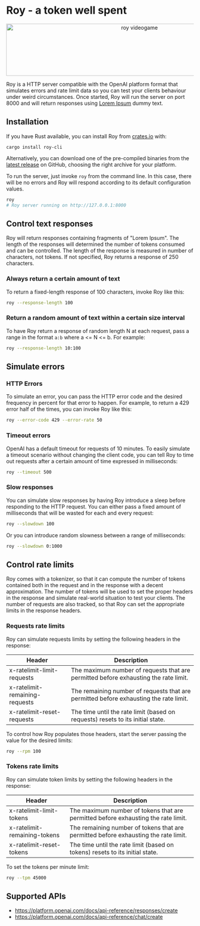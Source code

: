 # Roy - a token well spent

<p align="center">
<img width="700" height="140" alt="roy videogame" src="https://github.com/user-attachments/assets/81801b89-ba5e-4122-82b3-29743aa11147" />
</p>

Roy is a HTTP server compatible with the OpenAI platform format that simulates errors and rate limit data so you can
test your clients behaviour under weird circumstances. Once started, Roy will run the server on port 8000 and will
return responses using [Lorem Ipsum](https://www.lipsum.com/) dummy text.

## Installation

If you have Rust available, you can install Roy from [crates.io](https://crates.io/) with:
```
cargo install roy-cli
```

Alternatively, you can download one of the pre-compiled binaries from the
[latest release](https://github.com/masci/roy/releases) on GitHub, choosing the right archive for your platform.

To run the server, just invoke `roy` from the command line. In this case, there will be no errors and Roy will
respond according to its default configuration values.
```sh
roy
# Roy server running on http://127.0.0.1:8000
```

## Control text responses

Roy will return responses containing fragments of "Lorem Ipsum". The length of the responses will determined the
number of tokens consumed and can be controlled. The length of the response is measured in number of characters, not
tokens. If not specified, Roy returns a response of 250 characters.

### Always return a certain amount of text

To return a fixed-length response of 100 characters, invoke Roy like this:

```sh
roy --response-length 100
```

### Return a random amount of text within a certain size interval

To have Roy return a response of random length N at each request, pass a range in the format `a:b` where a <= N <= b.
For example:

```sh
roy --response-length 10:100
```

## Simulate errors

### HTTP Errors

To simulate an error, you can pass the HTTP error code and the desired frequency in percent for that error to happen.
For example, to return a 429 error half of the times, you can invoke Roy like this:

```sh
roy --error-code 429 --error-rate 50
```

### Timeout errors

OpenAI has a default timeout for requests of 10 minutes. To easily simulate a timeout scenario without changing the
client code, you can tell Roy to time out requests after a certain amount of time expressed in milliseconds:

```sh
roy --timeout 500
```

### Slow responses

You can simulate slow responses by having Roy introduce a sleep before responding to the HTTP request. You can either
pass a fixed amount of milliseconds that will be wasted for each and every request:

```sh
roy --slowdown 100
```

Or you can introduce random slowness between a range of milliseconds:

```sh
roy --slowdown 0:1000
```

## Control rate limits

Roy comes with a tokenizer, so that it can compute the number of tokens contained both in the request and in the
response with a decent approximation. The number of tokens will be used to set the proper headers in the response and
simulate real-world situation to test your clients. The number of requests are also tracked, so that Roy can set the
appropriate limits in the response headers.

### Requests rate limits

Roy can simulate requests limits by setting the following headers in the response:

| Header | Description |
| ------ | ----------- |
| x-ratelimit-limit-requests | The maximum number of requests that are permitted before exhausting the rate limit. |
| x-ratelimit-remaining-requests | The remaining number of requests that are permitted before exhausting the rate limit. |
| x-ratelimit-reset-requests | The time until the rate limit (based on requests) resets to its initial state. |

To control how Roy populates those headers, start the server passing the value for the desired limits:

```sh
roy --rpm 100
```

### Tokens rate limits

Roy can simulate token limits by setting the following headers in the response:

| Header | Description |
| ------ | ----------- |
| x-ratelimit-limit-tokens | The maximum number of tokens that are permitted before exhausting the rate limit. |
| x-ratelimit-remaining-tokens | The remaining number of tokens that are permitted before exhausting the rate limit. |
| x-ratelimit-reset-tokens | The time until the rate limit (based on tokens) resets to its initial state. |

To set the tokens per minute limit:

```sh
roy --tpm 45000
```

## Supported APIs

- https://platform.openai.com/docs/api-reference/responses/create
- https://platform.openai.com/docs/api-reference/chat/create
